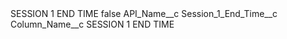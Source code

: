 <?xml version="1.0" encoding="UTF-8"?>
<CustomMetadata xmlns="http://soap.sforce.com/2006/04/metadata" xmlns:xsi="http://www.w3.org/2001/XMLSchema-instance" xmlns:xsd="http://www.w3.org/2001/XMLSchema">
    <label>SESSION 1 END TIME</label>
    <protected>false</protected>
    <values>
        <field>API_Name__c</field>
        <value xsi:type="xsd:string">Session_1_End_Time__c</value>
    </values>
    <values>
        <field>Column_Name__c</field>
        <value xsi:type="xsd:string">SESSION 1 END TIME</value>
    </values>
</CustomMetadata>
